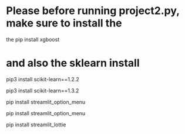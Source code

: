 # Please before running project2.py, make sure to install the
 the pip install xgboost

 
# and also the sklearn install 

pip3 install scikit-learn==1.2.2


pip3 install scikit-learn==1.3.2



pip install streamlit_option_menu


pip install streamlit_option_menu

pip install streamlit_lottie
